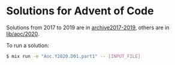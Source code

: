 # Solutions for Advent of Code

Solutions from 2017 to 2019 are in [archive2017-2019](./archive2017-2019), others are in [lib/aoc/2020](./lib/aoc/2020).

To run a solution:
```bash
$ mix run -e "Aoc.Y2020.D01.part1" -- [INPUT_FILE]
```
